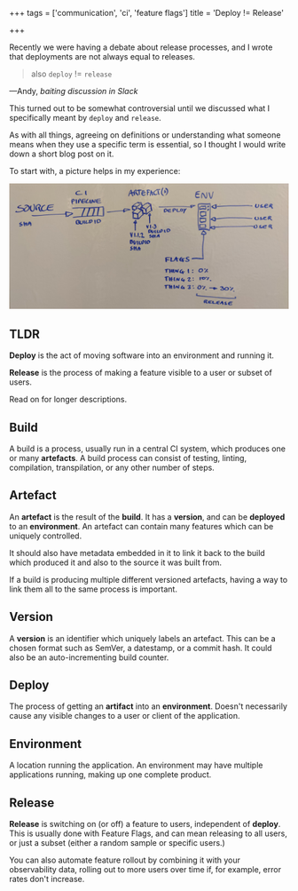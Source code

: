 +++
tags = ['communication', 'ci', 'feature flags']
title = 'Deploy != Release'

+++

Recently we were having a debate about release processes, and I wrote that deployments are not always equal to releases.

> also `deploy` != `release`
<figcaption>—Andy, <cite>baiting discussion in Slack</cite></figcaption>

This turned out to be somewhat controversial until we discussed what I specifically meant by `deploy` and `release`.

As with all things, agreeing on definitions or understanding what someone means when they use a specific term is essential, so I thought I would write down a short blog post on it.

To start with, a picture helps in my experience:

![definitons](/images/definitions.jpg)

## TLDR

**Deploy** is the act of moving software into an environment and running it.

**Release** is the process of making a feature visible to a user or subset of users.

Read on for longer descriptions.

## Build

A build is a process, usually run in a central CI system, which produces one or many **artefacts**.  A build process can consist of testing, linting, compilation, transpilation, or any other number of steps.

## Artefact

An **artefact** is the result of the **build**.  It has a **version**, and can be **deployed** to an **environment**.  An artefact can contain many features which can be uniquely controlled.

It should also have metadata embedded in it to link it back to the build which produced it and also to the source it was built from.

If a build is producing multiple different versioned artefacts, having a way to link them all to the same process is important.

## Version

A **version** is an identifier which uniquely labels an artefact.   This can be a chosen format such as SemVer, a datestamp, or a commit hash.  It could also be an auto-incrementing build counter.

## Deploy

The process of getting an **artifact** into an **environment**.  Doesn't necessarily cause any visible changes to a user or client of the application.

## Environment

A location running the application.  An environment may have multiple applications running, making up one complete product.

## Release

**Release** is switching on (or off) a feature to users, independent of **deploy**.  This is usually done with Feature Flags, and can mean releasing to all users, or just a subset (either a random sample or specific users.)

You can also automate feature rollout by combining it with your observability data, rolling out to more users over time if, for example, error rates don't increase.
